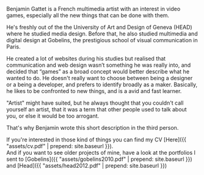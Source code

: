 Benjamin Gattet is a French multimedia artist with an interest in video games, especially all the new things that can be done with them.

He's freshly out of the the University of Art and Design of Geneva (HEAD) where he studied media design. Before that, he also studied multimedia and digital design at Gobelins, the prestigious school of visual communication in Paris.

He created a lot of websites during his studies but realised that communication and web design wasn’t something he was really into, and decided that “games” as a broad concept would better describe what he wanted to do. He doesn't really want to choose between being a designer or a being a developer, and prefers to identify broadly as a maker.
Basically, he likes to be confronted to new things, and is a avid and fast learner.

"Artist" might have suited, but he always thought that you couldn't call yourself an artist, that it was a term that other people used to talk about you, or else it would be too arrogant.

That's why Benjamin wrote this short description in the third person.

If you're interested in those kind of things you can find my CV [Here]({{ "assets/cv.pdf" | prepend: site.baseurl }}).   
And if you want to see older projects of mine, have a look at the portfolios I sent to [Gobelins]({{ "assets/gobelins2010.pdf" | prepend: site.baseurl }}) and [Head]({{ "assets/head2012.pdf" | prepend: site.baseurl }})
